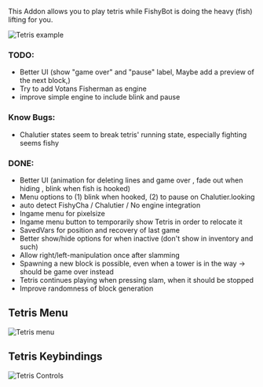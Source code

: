 This Addon allows you to play tetris while FishyBot is doing the heavy (fish) lifting for you.

![Tetris example](https://user-images.githubusercontent.com/1882648/155708996-05d39438-55f7-4974-bbe6-7d3c19946b67.png)

### TODO:
- Better UI (show "game over" and "pause" label,  Maybe add a preview of the next block,)
- Try to add Votans Fisherman as engine
- improve simple engine to include blink and pause

### Know Bugs:
- Chalutier states seem to break tetris' running state, especially fighting seems fishy  

### DONE:
- Better UI (animation for deleting lines and game over , fade out when hiding ,  blink when fish is hooked)
- Menu options to (1) blink when hooked, (2) to pause on Chalutier.looking
- auto detect FishyCha / Chalutier / No engine integration
- Ingame menu for pixelsize
- Ingame menu button to temporarily show Tetris in order to relocate it
- SavedVars for position and recovery of last game
- Better show/hide options for when inactive (don't show in inventory and such)
- Allow right/left-manipulation once after slamming
- Spawning a new block is possible, even when a tower is in the way -> should be game over instead
- Tetris continues playing when pressing slam, when it should be stopped
- Improve randomness of block generation

## Tetris Menu
![Tetris menu](https://user-images.githubusercontent.com/1882648/155891942-7ce959ea-8ca9-4ea4-8cf2-8ada38f67e91.png)

## Tetris Keybindings
![Tetris Controls](https://user-images.githubusercontent.com/1882648/155709898-33faba93-ea3c-45ff-8464-74055959a0cb.png)
